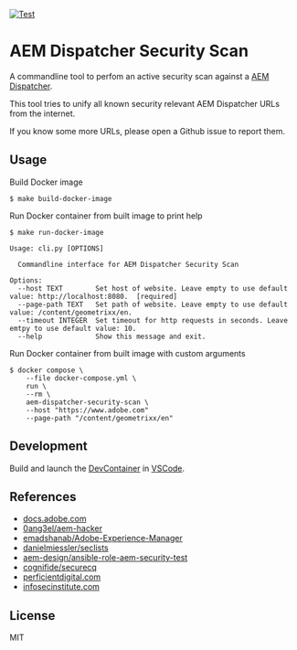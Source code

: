 [![Test](https://github.com/escalate/aem-dispatcher-security-scan/actions/workflows/test.yml/badge.svg?branch=master&event=push)](https://github.com/escalate/aem-dispatcher-security-scan/actions/workflows/test.yml)

# AEM Dispatcher Security Scan

A commandline tool to perfom an active security scan against a [AEM Dispatcher](https://docs.adobe.com/content/help/en/experience-manager-dispatcher/using/dispatcher.html).

This tool tries to unify all known security relevant AEM Dispatcher URLs from the internet.

If you know some more URLs, please open a Github issue to report them.

## Usage

Build Docker image

```
$ make build-docker-image
```

Run Docker container from built image to print help

```
$ make run-docker-image

Usage: cli.py [OPTIONS]

  Commandline interface for AEM Dispatcher Security Scan

Options:
  --host TEXT        Set host of website. Leave empty to use default value: http://localhost:8080.  [required]
  --page-path TEXT   Set path of website. Leave empty to use default value: /content/geometrixx/en.
  --timeout INTEGER  Set timeout for http requests in seconds. Leave emtpy to use default value: 10.
  --help             Show this message and exit.
```

Run Docker container from built image with custom arguments

```
$ docker compose \
    --file docker-compose.yml \
    run \
    --rm \
    aem-dispatcher-security-scan \
    --host "https://www.adobe.com"
    --page-path "/content/geometrixx/en"
```

## Development

Build and launch the [DevContainer](https://code.visualstudio.com/docs/devcontainers/containers) in [VSCode](https://code.visualstudio.com/).

## References

- [docs.adobe.com](https://docs.adobe.com/content/help/en/experience-manager-dispatcher/using/configuring/dispatcher-configuration.html#testing-dispatcher-security)
- [0ang3el/aem-hacker](https://github.com/0ang3el/aem-hacker)
- [emadshanab/Adobe-Experience-Manager](https://github.com/emadshanab/Adobe-Experience-Manager)
- [danielmiessler/seclists](https://github.com/danielmiessler/SecLists)
- [aem-design/ansible-role-aem-security-test](https://github.com/aem-design/ansible-role-aem-security-test)
- [cognifide/securecq](https://github.com/Cognifide/SecureCQ)
- [perficientdigital.com](https://blogs.perficientdigital.com/2019/01/10/mastering-aem-dispatcher-part-7-securing-the-dispatcher/)
- [infosecinstitute.com](https://resources.infosecinstitute.com/adobe-cq-pentesting-guide-part-1/)

## License

MIT
